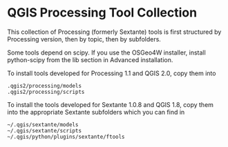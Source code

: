 QGIS Processing Tool Collection
===============================

This collection of Processing (formerly Sextante) tools is first structured by Processing version, 
then by topic, then by subfolders.

Some tools depend on scipy. If you use the OSGeo4W installer, install python-scipy from the lib section in Advanced installation.

To install tools developed for Processing 1.1 and QGIS 2.0, copy them into

```
.qgis2/processing/models
.qgis2/processing/scripts
```


To install the tools developed for Sextante 1.0.8 and QGIS 1.8, copy them into the appropriate Sextante subfolders which you can find in 

```
~/.qgis/sextante/models
~/.qgis/sextante/scripts
~/.qgis/python/plugins/sextante/ftools
```


